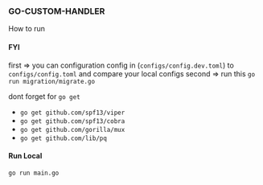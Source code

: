 ### GO-CUSTOM-HANDLER

How to run
#### FYI
first => you can configuration config in (`configs/config.dev.toml`) to `configs/config.toml`
and compare your local configs 
second => run this `go run migration/migrate.go`

dont forget for `go get`
- `go get github.com/spf13/viper`
- `go get github.com/spf13/cobra`
- `go get github.com/gorilla/mux`
- `go get github.com/lib/pq`

#### Run Local
`go run main.go`



